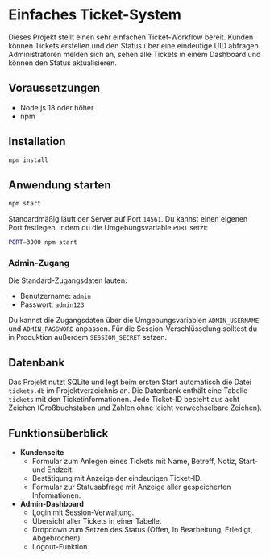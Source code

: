 # Einfaches Ticket-System

Dieses Projekt stellt einen sehr einfachen Ticket-Workflow bereit. Kunden können Tickets erstellen und den Status über eine eindeutige UID abfragen. Administratoren melden sich an, sehen alle Tickets in einem Dashboard und können den Status aktualisieren.

## Voraussetzungen

* Node.js 18 oder höher
* npm

## Installation

```bash
npm install
```

## Anwendung starten

```bash
npm start
```

Standardmäßig läuft der Server auf Port `14561`. Du kannst einen eigenen Port festlegen, indem du die Umgebungsvariable `PORT` setzt:

```bash
PORT=3000 npm start
```

### Admin-Zugang

Die Standard-Zugangsdaten lauten:

* Benutzername: `admin`
* Passwort: `admin123`

Du kannst die Zugangsdaten über die Umgebungsvariablen `ADMIN_USERNAME` und `ADMIN_PASSWORD` anpassen. Für die Session-Verschlüsselung solltest du in Produktion außerdem `SESSION_SECRET` setzen.

## Datenbank

Das Projekt nutzt SQLite und legt beim ersten Start automatisch die Datei `tickets.db` im Projektverzeichnis an. Die Datenbank enthält eine Tabelle `tickets` mit den Ticketinformationen. Jede Ticket-ID besteht aus acht Zeichen (Großbuchstaben und Zahlen ohne leicht verwechselbare Zeichen).

## Funktionsüberblick

* **Kundenseite**
  * Formular zum Anlegen eines Tickets mit Name, Betreff, Notiz, Start- und Endzeit.
  * Bestätigung mit Anzeige der eindeutigen Ticket-ID.
  * Formular zur Statusabfrage mit Anzeige aller gespeicherten Informationen.
* **Admin-Dashboard**
  * Login mit Session-Verwaltung.
  * Übersicht aller Tickets in einer Tabelle.
  * Dropdown zum Setzen des Status (Offen, In Bearbeitung, Erledigt, Abgebrochen).
  * Logout-Funktion.

